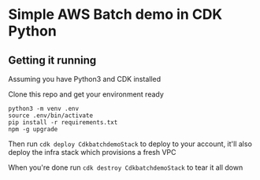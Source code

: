 
# Simple AWS Batch demo in CDK Python




## Getting it running

Assuming you have Python3 and CDK installed

Clone this repo and get your environment ready

```
python3 -m venv .env
source .env/bin/activate
pip install -r requirements.txt
npm -g upgrade
```



Then run ```cdk deploy CdkbatchdemoStack``` to deploy to your account, it'll also deploy the infra stack which provisions a fresh VPC

When you're done run ```cdk destroy CdkbatchdemoStack``` to tear it all down